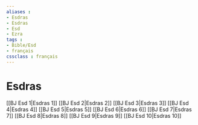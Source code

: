 ```yaml
---
aliases : 
- Esdras
- Esdras
- Esd
- Ezra
tags : 
- Bible/Esd
- français
cssclass : français
---
```


# Esdras

[[BJ Esd 1|Esdras 1]]
[[BJ Esd 2|Esdras 2]]
[[BJ Esd 3|Esdras 3]]
[[BJ Esd 4|Esdras 4]]
[[BJ Esd 5|Esdras 5]]
[[BJ Esd 6|Esdras 6]]
[[BJ Esd 7|Esdras 7]]
[[BJ Esd 8|Esdras 8]]
[[BJ Esd 9|Esdras 9]]
[[BJ Esd 10|Esdras 10]]
